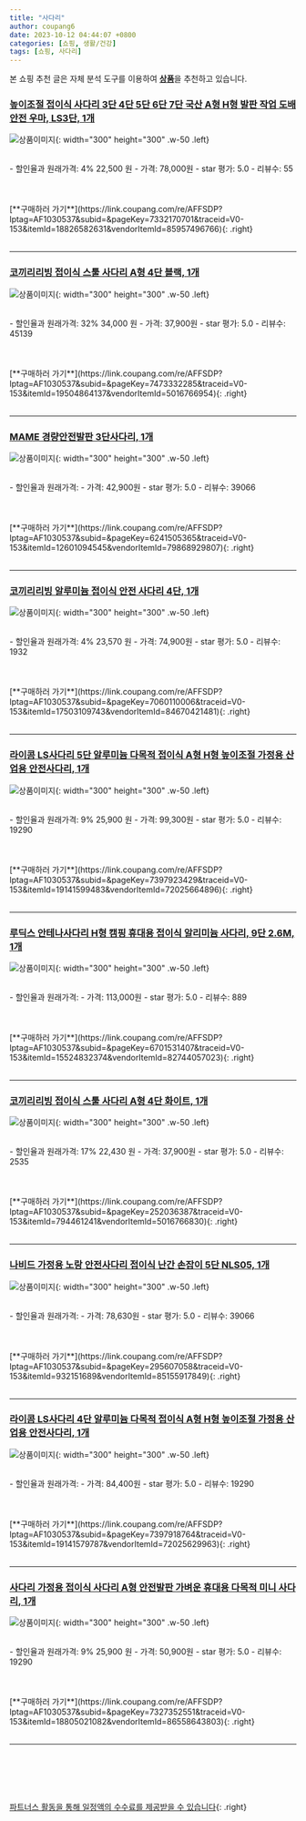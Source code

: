 ```yaml
---
title: "사다리"
author: coupang6
date: 2023-10-12 04:44:07 +0800
categories: [쇼핑, 생활/건강]
tags: [쇼핑, 사다리]
---
```


본 쇼핑 추천 글은 자체 분석 도구를 이용하여 [**상품**](https://link.coupang.com/a/bao1ui)을 추천하고 있습니다.

### [높이조절 접이식 사다리 3단 4단 5단 6단 7단 국산 A형 H형 발판 작업 도배 안전 우마, LS3단, 1개](https://link.coupang.com/re/AFFSDP?lptag=AF1030537&subid=&pageKey=7332170701&traceid=V0-153&itemId=18826582631&vendorItemId=85957496766)

![상품이미지](https://thumbnail10.coupangcdn.com/thumbnails/remote/230x230ex/image/vendor_inventory/33e8/70c0f9985a9d7ab1b836dfd9a78a9f485c4f46e23054713f751fdf438cb8.png){: width="300" height="300" .w-50 .left}


<br>
- 할인율과 원래가격: 4%  22,500   원
- 가격: 78,000원
- star 평가: 5.0
- 리뷰수: 55
<br>
<br>
<br>
<br>
[**구매하러 가기**](https://link.coupang.com/re/AFFSDP?lptag=AF1030537&subid=&pageKey=7332170701&traceid=V0-153&itemId=18826582631&vendorItemId=85957496766){: .right}
<br>
<br>

---

### [코끼리리빙 접이식 스툴 사다리 A형 4단 블랙, 1개](https://link.coupang.com/re/AFFSDP?lptag=AF1030537&subid=&pageKey=7473332285&traceid=V0-153&itemId=19504864137&vendorItemId=5016766954)

![상품이미지](https://thumbnail7.coupangcdn.com/thumbnails/remote/230x230ex/image/retail/images/1733082425775609-98ad150a-ed0d-45d2-b012-5fdb95a33f52.jpg){: width="300" height="300" .w-50 .left}


<br>
- 할인율과 원래가격: 32%  34,000   원
- 가격: 37,900원
- star 평가: 5.0
- 리뷰수: 45139
<br>
<br>
<br>
<br>
[**구매하러 가기**](https://link.coupang.com/re/AFFSDP?lptag=AF1030537&subid=&pageKey=7473332285&traceid=V0-153&itemId=19504864137&vendorItemId=5016766954){: .right}
<br>
<br>

---

### [MAME 경량안전발판 3단사다리, 1개](https://link.coupang.com/re/AFFSDP?lptag=AF1030537&subid=&pageKey=6241505365&traceid=V0-153&itemId=12601094545&vendorItemId=79868929807)

![상품이미지](https://thumbnail6.coupangcdn.com/thumbnails/remote/230x230ex/image/vendor_inventory/12d6/6b8f1bb431e9611cf558b590621925606d0fa4c6e6663e777492b4de660e.jpg){: width="300" height="300" .w-50 .left}


<br>
- 할인율과 원래가격: 
- 가격: 42,900원
- star 평가: 5.0
- 리뷰수: 39066
<br>
<br>
<br>
<br>
[**구매하러 가기**](https://link.coupang.com/re/AFFSDP?lptag=AF1030537&subid=&pageKey=6241505365&traceid=V0-153&itemId=12601094545&vendorItemId=79868929807){: .right}
<br>
<br>

---

### [코끼리리빙 알루미늄 접이식 안전 사다리 4단, 1개](https://link.coupang.com/re/AFFSDP?lptag=AF1030537&subid=&pageKey=7060110006&traceid=V0-153&itemId=17503109743&vendorItemId=84670421481)

![상품이미지](https://thumbnail8.coupangcdn.com/thumbnails/remote/230x230ex/image/retail/images/2023/01/12/10/6/7524a2cc-44c9-43bb-9cfe-0101f49a545c.jpg){: width="300" height="300" .w-50 .left}


<br>
- 할인율과 원래가격: 4%  23,570   원
- 가격: 74,900원
- star 평가: 5.0
- 리뷰수: 1932
<br>
<br>
<br>
<br>
[**구매하러 가기**](https://link.coupang.com/re/AFFSDP?lptag=AF1030537&subid=&pageKey=7060110006&traceid=V0-153&itemId=17503109743&vendorItemId=84670421481){: .right}
<br>
<br>

---

### [라이콤 LS사다리 5단 알루미늄 다목적 접이식 A형 H형 높이조절 가정용 산업용 안전사다리, 1개](https://link.coupang.com/re/AFFSDP?lptag=AF1030537&subid=&pageKey=7397923429&traceid=V0-153&itemId=19141599483&vendorItemId=72025664896)

![상품이미지](https://thumbnail10.coupangcdn.com/thumbnails/remote/230x230ex/image/vendor_inventory/272a/a0732860096c9c07645d5bb0e036da61420ae98e15d214492903f30c965b.jpg){: width="300" height="300" .w-50 .left}


<br>
- 할인율과 원래가격: 9%  25,900   원
- 가격: 99,300원
- star 평가: 5.0
- 리뷰수: 19290
<br>
<br>
<br>
<br>
[**구매하러 가기**](https://link.coupang.com/re/AFFSDP?lptag=AF1030537&subid=&pageKey=7397923429&traceid=V0-153&itemId=19141599483&vendorItemId=72025664896){: .right}
<br>
<br>

---

### [루딕스 안테나사다리 H형 캠핑 휴대용 접이식 알리미늄 사다리, 9단 2.6M, 1개](https://link.coupang.com/re/AFFSDP?lptag=AF1030537&subid=&pageKey=6701531407&traceid=V0-153&itemId=15524832374&vendorItemId=82744057023)

![상품이미지](https://thumbnail7.coupangcdn.com/thumbnails/remote/230x230ex/image/vendor_inventory/aa62/1a9bc289df78ebe4b273b8f5588a3389d722d7d9508b53d78ad447eba456.jpg){: width="300" height="300" .w-50 .left}


<br>
- 할인율과 원래가격: 
- 가격: 113,000원
- star 평가: 5.0
- 리뷰수: 889
<br>
<br>
<br>
<br>
[**구매하러 가기**](https://link.coupang.com/re/AFFSDP?lptag=AF1030537&subid=&pageKey=6701531407&traceid=V0-153&itemId=15524832374&vendorItemId=82744057023){: .right}
<br>
<br>

---

### [코끼리리빙 접이식 스툴 사다리 A형 4단 화이트, 1개](https://link.coupang.com/re/AFFSDP?lptag=AF1030537&subid=&pageKey=252036387&traceid=V0-153&itemId=794461241&vendorItemId=5016766830)

![상품이미지](https://thumbnail10.coupangcdn.com/thumbnails/remote/230x230ex/image/retail/images/1733082628197180-eaeaa5b3-254e-4ff8-bded-1e16f0dba9b2.jpg){: width="300" height="300" .w-50 .left}


<br>
- 할인율과 원래가격: 17%  22,430   원
- 가격: 37,900원
- star 평가: 5.0
- 리뷰수: 2535
<br>
<br>
<br>
<br>
[**구매하러 가기**](https://link.coupang.com/re/AFFSDP?lptag=AF1030537&subid=&pageKey=252036387&traceid=V0-153&itemId=794461241&vendorItemId=5016766830){: .right}
<br>
<br>

---

### [나비드 가정용 노랑 안전사다리 접이식 난간 손잡이 5단 NLS05, 1개](https://link.coupang.com/re/AFFSDP?lptag=AF1030537&subid=&pageKey=295607058&traceid=V0-153&itemId=932151689&vendorItemId=85155917849)

![상품이미지](https://thumbnail8.coupangcdn.com/thumbnails/remote/230x230ex/image/vendor_inventory/b88b/565e8cc249a365a2e0ff88b1bc9561a2d4b82636b2ecab800697bcda66a8.jpg){: width="300" height="300" .w-50 .left}


<br>
- 할인율과 원래가격: 
- 가격: 78,630원
- star 평가: 5.0
- 리뷰수: 39066
<br>
<br>
<br>
<br>
[**구매하러 가기**](https://link.coupang.com/re/AFFSDP?lptag=AF1030537&subid=&pageKey=295607058&traceid=V0-153&itemId=932151689&vendorItemId=85155917849){: .right}
<br>
<br>

---

### [라이콤 LS사다리 4단 알루미늄 다목적 접이식 A형 H형 높이조절 가정용 산업용 안전사다리, 1개](https://link.coupang.com/re/AFFSDP?lptag=AF1030537&subid=&pageKey=7397918764&traceid=V0-153&itemId=19141579787&vendorItemId=72025629963)

![상품이미지](https://thumbnail7.coupangcdn.com/thumbnails/remote/230x230ex/image/vendor_inventory/3f04/d69bb084a1c46e54f556ab1818764acf6179578a71d2b90ba0ad16026c8c.jpg){: width="300" height="300" .w-50 .left}


<br>
- 할인율과 원래가격: 
- 가격: 84,400원
- star 평가: 5.0
- 리뷰수: 19290
<br>
<br>
<br>
<br>
[**구매하러 가기**](https://link.coupang.com/re/AFFSDP?lptag=AF1030537&subid=&pageKey=7397918764&traceid=V0-153&itemId=19141579787&vendorItemId=72025629963){: .right}
<br>
<br>

---

### [사다리 가정용 접이식 사다리 A형 안전발판 가벼운 휴대용 다목적 미니 사다리, 1개](https://link.coupang.com/re/AFFSDP?lptag=AF1030537&subid=&pageKey=7327352551&traceid=V0-153&itemId=18805021082&vendorItemId=86558643803)

![상품이미지](https://thumbnail10.coupangcdn.com/thumbnails/remote/230x230ex/image/vendor_inventory/d8f6/be5b2eab17dc074def7b746b260bb8eefd308428d286f68f21e0d0d8fbcb.jpg){: width="300" height="300" .w-50 .left}


<br>
- 할인율과 원래가격: 9%  25,900   원
- 가격: 50,900원
- star 평가: 5.0
- 리뷰수: 19290
<br>
<br>
<br>
<br>
[**구매하러 가기**](https://link.coupang.com/re/AFFSDP?lptag=AF1030537&subid=&pageKey=7327352551&traceid=V0-153&itemId=18805021082&vendorItemId=86558643803){: .right}
<br>
<br>

---
<br><br><br><br><br> [파트너스 활동을 통해 일정액의 수수료를 제공받을 수 있습니다](https://link.coupang.com/a/bao1ui){: .right}